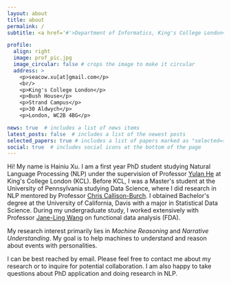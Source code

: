 ```yaml
---
layout: about
title: about
permalink: /
subtitle: <a href='#'>Department of Informatics, King's College London</a>

profile:
  align: right
  image: prof_pic.jpg
  image_circular: false # crops the image to make it circular
  address: >
    <p>seacow.xu[at]gmail.com</p>
    <br/>
    <p>King's College London</p>
    <p>Bush House</p>
    <p>Strand Campus</p>
    <p>30 Aldwych</p>
    <p>London, WC2B 4BG</p>

news: true  # includes a list of news items
latest_posts: false  # includes a list of the newest posts
selected_papers: true # includes a list of papers marked as "selected={true}"
social: true  # includes social icons at the bottom of the page
---
```


Hi! My name is Hainiu Xu. I am a first year PhD student studying Natural Language Processing (NLP) under the supervision of Professor [Yulan He](https://sites.google.com/view/yulanhe/home?authuser=0) at King's College London (KCL). Before KCL, I was a Master's student at the University of Pennsylvania studying Data Science, where I did research in NLP mentored by Professor [Chris Callison-Burch](https://www.cis.upenn.edu/~ccb/index.html). I obtained Bachelor's degree at the University of California, Davis with a major in Statistical Data Science. During my undergraduate study, I worked extensively with Professor [Jane-Ling Wang](https://anson.ucdavis.edu/~wang/aboutme.html) on functional data analysis (FDA).

My research interest primarily lies in _Machine Reasoning_ and _Narrative Understanding_. My goal is to help machines to understand and reason about events with personalities. 

I can be best reached by email. Please feel free to contact me about my research or to inquire for potential collaboration. I am also happy to take questions about PhD application and doing research in NLP.

